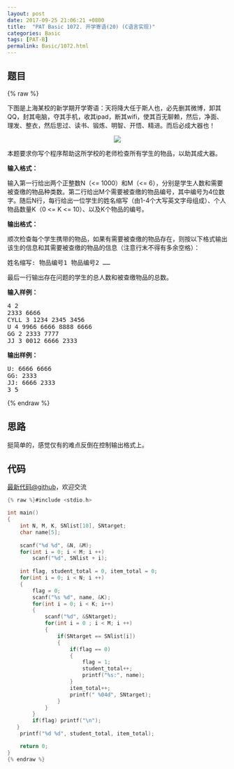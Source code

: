 ```yaml
---
layout: post
date: 2017-09-25 21:06:21 +0800
title:  "PAT Basic 1072. 开学寄语(20) (C语言实现)"
categories: Basic
tags: [PAT-B]
permalink: Basic/1072.html
---
```


## 题目

{% raw %}<div id="problemContent">
<p>下图是上海某校的新学期开学寄语：天将降大任于斯人也，必先删其微博，卸其QQ，封其电脑，夺其手机，收其ipad，断其wifi，使其百无聊赖，然后，净面、理发、整衣，然后思过、读书、锻炼、明智、开悟、精进。而后必成大器也！
</p>
<center><img src="http://nos.patest.cn/p5_ovvzk4i4m75.JPG"/></center>
<p>
本题要求你写个程序帮助这所学校的老师检查所有学生的物品，以助其成大器。
</p>
<p><b>
输入格式：
</b></p>
<p>
输入第一行给出两个正整数N（&lt;= 1000）和M（&lt;= 6），分别是学生人数和需要被查缴的物品种类数。第二行给出M个需要被查缴的物品编号，其中编号为4位数字。随后N行，每行给出一位学生的姓名缩写（由1-4个大写英文字母组成）、个人物品数量K（0 &lt;= K &lt;= 10）、以及K个物品的编号。
</p>
<p><b>
输出格式：
</b></p>
<p>
顺次检查每个学生携带的物品，如果有需要被查缴的物品存在，则按以下格式输出该生的信息和其需要被查缴的物品的信息（注意行末不得有多余空格）：
</p>
<pre>姓名缩写: 物品编号1 物品编号2 ……
</pre>
<p>最后一行输出存在问题的学生的总人数和被查缴物品的总数。
</p>
<b>输入样例：</b><pre>
4 2
2333 6666
CYLL 3 1234 2345 3456
U 4 9966 6666 8888 6666
GG 2 2333 7777
JJ 3 0012 6666 2333
</pre>
<b>输出样例：</b><pre>
U: 6666 6666
GG: 2333
JJ: 6666 2333
3 5
</pre>
</div>{% endraw %}

## 思路

挺简单的，感觉仅有的难点反倒在控制输出格式上。

## 代码

[最新代码@github](https://github.com/OliverLew/PAT/blob/master/PATBasic/1072.c)，欢迎交流
```c
{% raw %}#include <stdio.h>

int main()
{
    int N, M, K, SNlist[10], SNtarget;
    char name[5];
    
    scanf("%d %d", &N, &M);
    for(int i = 0; i < M; i ++)
        scanf("%d", SNlist + i);
    
    int flag, student_total = 0, item_total = 0;
    for(int i = 0; i < N; i ++)
    {
        flag = 0;
        scanf("%s %d", name, &K);
        for(int i = 0; i < K; i++)
        {
            scanf("%d", &SNtarget);
            for(int i = 0 ; i < M; i ++)
            {
                if(SNtarget == SNlist[i])
                {
                    if(flag == 0)
                    {
                        flag = 1;
                        student_total++;
                        printf("%s:", name);
                    }
                    item_total++;
                    printf(" %04d", SNtarget);
                }
            }
        }
        if(flag) printf("\n");
   }
    printf("%d %d", student_total, item_total);

    return 0;
}
{% endraw %}
```